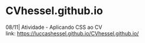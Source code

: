 # CVhessel.github.io
08/11| Atividade - Aplicando CSS ao CV <br/>
link: https://luccashessel.github.io/CVhessel.github.io/
